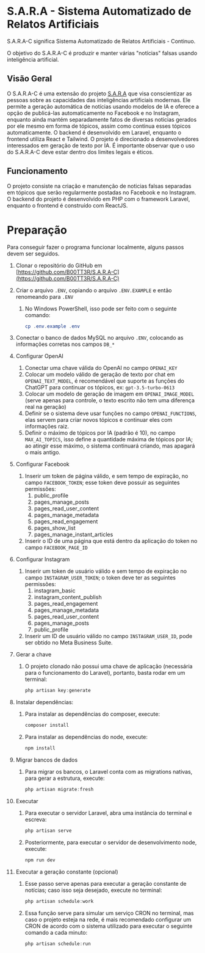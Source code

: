 # S.A.R.A - Sistema Automatizado de Relatos Artificiais

S.A.R.A-C significa Sistema Automatizado de Relatos Artificiais - Continuo.

O objetivo do S.A.R.A-C é produzir e manter várias "notícias" falsas usando inteligência artificial.

## Visão Geral

O S.A.R.A-C é uma extensão do projeto [S.A.R.A](https://github.com/B00TT3R/S.A.R.A) que visa conscientizar as pessoas sobre as capacidades das inteligências artificiais modernas. Ele permite a geração automática de notícias usando modelos de IA e oferece a opção de publicá-las automaticamente no Facebook e no Instagram, enquanto ainda mantém separadamente fatos de diversas noticias gerados por ele mesmo em forma de tópicos, assim como continua esses tópicos automaticamente. O backend é desenvolvido em Laravel, enquanto o frontend utiliza React e Tailwind. O projeto é direcionado a desenvolvedores interessados em geração de texto por IA. É importante observar que o uso do S.A.R.A-C deve estar dentro dos limites legais e éticos.

## Funcionamento

O projeto consiste na criação e manutenção de noticias falsas separadas em tópicos que serão regularmente postadas no Facebook e no Instagram. O backend do projeto é desenvolvido em PHP com o framework Laravel, enquanto o frontend é construído com ReactJS.

# Preparação

Para conseguir fazer o programa funcionar localmente, alguns passos devem ser seguidos.

1. Clonar o repositório do GitHub em [https://github.com/B00TT3R/S.A.R.A-C](https://github.com/B00TT3R/S.A.R.A-C)
2. Criar o arquivo `.ENV`, copiando o arquivo `.ENV.EXAMPLE` e então renomeando para `.ENV`
    1. No Windows PowerShell, isso pode ser feito com o seguinte comando:

        ```powershell
        cp .env.example .env
        ```

3. Conectar o banco de dados MySQL no arquivo `.ENV`, colocando as informações corretas nos campos `DB_*`
4. Configurar OpenAI
    1. Conectar uma chave válida do OpenAI no campo `OPENAI_KEY`
    2. Colocar um modelo válido de geração de texto por chat em `OPENAI_TEXT_MODEL`, é recomendável que suporte as funções do ChatGPT para continuar os tópicos, ex: `gpt-3.5-turbo-0613`
    3. Colocar um modelo de geração de imagem em `OPENAI_IMAGE_MODEL` (serve apenas para controle, o texto escrito não tem uma diferença real na geração)
    4. Definir se o sistema deve usar funções no campo `OPENAI_FUNCTIONS`, elas servem para criar novos tópicos e continuar eles com informações raiz.
    5. Definir o máximo de tópicos por IA (padrão é 10), no campo `MAX_AI_TOPICS`, isso define a quantidade máxima de tópicos por IA; ao atingir esse máximo, o sistema continuará criando, mas apagará o mais antigo.
5. Configurar Facebook
    1. Inserir um token de página válido, e sem tempo de expiração, no campo `FACEBOOK_TOKEN`; esse token deve possuir as seguintes permissões:
        1. public_profile
        2. pages_manage_posts
        3. pages_read_user_content
        4. pages_manage_metadata
        5. pages_read_engagement
        6. pages_show_list
        7. pages_manage_instant_articles
    2. Inserir o ID de uma página que está dentro da aplicação do token no campo `FACEBOOK_PAGE_ID`
6. Configurar Instagram
    1. Inserir um token de usuário válido e sem tempo de expiração no campo `INSTAGRAM_USER_TOKEN`; o token deve ter as seguintes permissões:
        1. instagram_basic
        2. instagram_content_publish
        3. pages_read_engagement
        4. pages_manage_metadata
        5. pages_read_user_content
        6. pages_manage_posts
        7. public_profile
    2. Inserir um ID de usuário válido no campo `INSTAGRAM_USER_ID`, pode ser obtido no Meta Business Suite.
7. Gerar a chave
    1. O projeto clonado não possui uma chave de aplicação (necessária para o funcionamento do Laravel), portanto, basta rodar em um terminal:

        ```powershell
        php artisan key:generate
        ```

8. Instalar dependências:
    1. Para instalar as dependências do composer, execute:

        ```powershell
        composer install
        ```

    2. Para instalar as dependências do node, execute:

        ```powershell
        npm install
        ```

9. Migrar bancos de dados
    1. Para migrar os bancos, o Laravel conta com as migrations nativas, para gerar a estrutura, execute:

        ```powershell
        php artisan migrate:fresh
        ```

10. Executar
    1. Para executar o servidor Laravel, abra uma instância do terminal e escreva:

        ```powershell
        php artisan serve
        ```

    2. Posteriormente, para executar o servidor de desenvolvimento node, execute:

        ```powershell
        npm run dev
        ```

11. Executar a geração constante (opcional)
    1. Esse passo serve apenas para executar a geração constante de notícias; caso isso seja desejado, execute no terminal:

        ```powershell
        php artisan schedule:work
        ```

    2. Essa função serve para simular um serviço CRON no terminal, mas caso o projeto esteja na rede, é mais recomendado configurar um CRON de acordo com o sistema utilizado para executar o seguinte comando a cada minuto:

        ```powershell
        php artisan schedule:run
        ```
